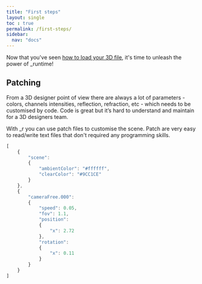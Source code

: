 ```yaml
---
title: "First steps"
layout: single
toc : true
permalink: /first-steps/
sidebar:
  nav: "docs"  
---
```


Now that you've seen [how to load your 3D file](../#launch), it's time to unleash the power of \_runtime!

## Patching

From a 3D designer point of view there are always a lot of parameters - colors, channels intensities, reflection, refraction, etc - which needs to be customised by code. 
Code is great but it’s hard to understand and maintain for a 3D designers team.

With \_r you can use patch files to customise the scene. Patch are very easy to read/write text files that don't required any programming skills.

```javascript
[
    {
        "scene":
        {
            "ambientColor": "#ffffff",
            "clearColor": "#9CC1CE"
        }
    },
    {
        "cameraFree.000":
        {
            "speed": 0.05,
            "fov": 1.1,
            "position":
            {
                "x": 2.72
            },
            "rotation":
            {
                "x": 0.11
            }
        }
    }
]
```